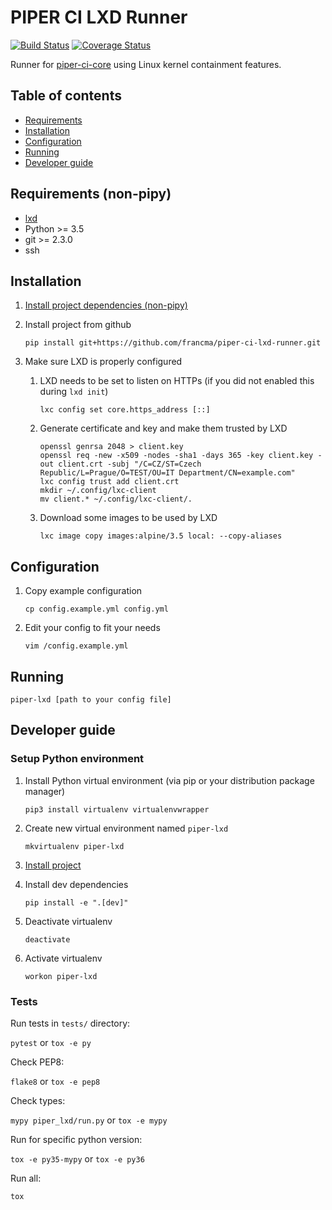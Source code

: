 # PIPER CI LXD Runner

[![Build Status](https://travis-ci.org/francma/piper-ci-lxd-runner.svg?branch=master)](https://travis-ci.org/francma/piper-ci-lxd-runner)
[![Coverage Status](https://coveralls.io/repos/github/francma/piper-ci-lxd-runner/badge.svg?branch=dev)](https://coveralls.io/github/francma/piper-ci-lxd-runner?branch=master)

Runner for [piper-ci-core](https://github.com/francma/piper-ci-driver) using Linux kernel containment features.

## Table of contents

- [Requirements](#requirements-non-pipy)
- [Installation](#installation)
- [Configuration](#configuration)
- [Running](#running)
- [Developer guide](#developer-guide)

## Requirements (non-pipy)

- [lxd](https://github.com/lxc/lxd)
- Python >= 3.5
- git >= 2.3.0
- ssh

## Installation

1. [Install project dependencies (non-pipy)](#requirements-non-pipy)

2. Install project from github

    `pip install git+https://github.com/francma/piper-ci-lxd-runner.git`
    
3. Make sure LXD is properly configured 

    1. LXD needs to be set to listen on HTTPs (if you did not enabled this during `lxd init`)
    
        `lxc config set core.https_address [::]`
    
    2. Generate certificate and key and make them trusted by LXD
    
        ```
        openssl genrsa 2048 > client.key
        openssl req -new -x509 -nodes -sha1 -days 365 -key client.key -out client.crt -subj "/C=CZ/ST=Czech Republic/L=Prague/O=TEST/OU=IT Department/CN=example.com"
        lxc config trust add client.crt
        mkdir ~/.config/lxc-client
        mv client.* ~/.config/lxc-client/.
        ```
        
    3. Download some images to be used by LXD
    
        `lxc image copy images:alpine/3.5 local: --copy-aliases`

## Configuration

1. Copy example configuration

    `cp config.example.yml config.yml`

2. Edit your config to fit your needs

    `vim /config.example.yml`

## Running

`piper-lxd [path to your config file]`

## Developer guide

### Setup Python environment

1. Install Python virtual environment (via pip or your distribution package manager)

   `pip3 install virtualenv virtualenvwrapper`

2. Create new virtual environment named `piper-lxd`

   `mkvirtualenv piper-lxd`
   
3. [Install project](#installation)

4. Install dev dependencies

   `pip install -e ".[dev]"`
   
5. Deactivate virtualenv

    `deactivate`
    
6. Activate virtualenv

    `workon piper-lxd`

### Tests

Run tests in `tests/` directory:

`pytest` or `tox -e py`

Check PEP8:

`flake8` or `tox -e pep8`

Check types:

`mypy piper_lxd/run.py` or `tox -e mypy`

Run for specific python version:

`tox -e py35-mypy` or `tox -e py36`

Run all:

`tox`

